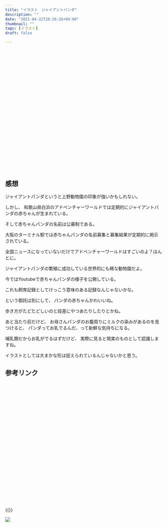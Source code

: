 ```yaml
---
title: "イラスト　ジャイアントパンダ"
description: ""
date: "2021-04-22T20:26:26+09:00"
thumbnail: ""
tags: [イラスト]
draft: false

---
```



<div class="iframely-embed"><div class="iframely-responsive" style="padding-bottom: 52.5%; padding-top: 120px;"><a href="https://www.pixiv.net/en/artworks/89316193" data-iframely-url="//cdn.iframe.ly/api/iframe?url=https%3A%2F%2Fwww.pixiv.net%2Fartworks%2F89316193&amp;key=a821177d432254580d038725ee2ff7a1"></a></div></div><script async src="//cdn.iframe.ly/embed.js" charset="utf-8"></script>

## 感想

ジャイアントパンダというと上野動物園の印象が強いかもしれない。

しかし、
和歌山県白浜のアドベンチャーワールドでは定期的にジャイアントパンダの赤ちゃんが生まれている。

そして赤ちゃんパンダの名前は公募制である。

大阪のターミナル駅では赤ちゃんパンダの名前募集と募集結果が定期的に掲示されている。

全国ニュースになっていないだけでアドベンチャーワールドはすごいのよ？ほんとに。

ジャイアントパンダの繁殖に成功している世界的にも稀な動物園だよ。

今ではYoutubeで赤ちゃんパンダの様子を公開している。

これも飼育記録としてけっこう意味のある記録なんじゃないかな。

という御託は別にして、
パンダの赤ちゃんかわいいね。

歩き方がたどたどしいのと段差にやつあたりしたりとかね。

あと当たり前だけど、
お母さんパンダのお腹周りにミルクの染みがあるのを見つけると、
パンダってお乳でるんだ、って新鮮な気持ちになる。

哺乳類だからお乳がでるはずだけど、
実際に見ると現実のものとして認識しますね。

イラストとしては大まかな形は捉えられているんじゃないかと思う。



## 参考リンク
<div class="iframely-embed"><div class="iframely-responsive" style="padding-bottom: 52.5%; padding-top: 120px;"><a href="http://www.aws-s.com/" data-iframely-url="//cdn.iframe.ly/api/iframe?url=https%3A%2F%2Fwww.aws-s.com%2F&amp;key=a821177d432254580d038725ee2ff7a1"></a></div></div><script async src="//cdn.iframe.ly/embed.js" charset="utf-8"></script>

{{<youtube pl9BSdgWpHo>}}

<script language="javascript" src="//ad.jp.ap.valuecommerce.com/servlet/jsbanner?sid=3563352&pid=887689140"></script><noscript><a href="//ck.jp.ap.valuecommerce.com/servlet/referral?sid=3563352&pid=887689140" rel="nofollow"><img src="//ad.jp.ap.valuecommerce.com/servlet/gifbanner?sid=3563352&pid=887689140" border="0"></a></noscript>